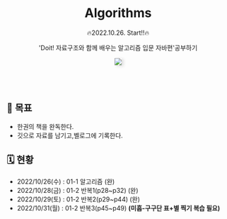<div align="center">
  <h1>Algorithms</h1>
  <p>🔥2022.10.26. Start!!🔥</p>
  <p>'Doit! 자료구조와 함께 배우는 알고리즘 입문 자바편'공부하기</p>
  <img src="https://user-images.githubusercontent.com/35926413/84681337-ed41d780-af6e-11ea-825e-56a28db8b2ab.jpg" style="box-shadow:4px 2px 7px rgba(0,0,0,0.14);">
</div>

<br>
<br>
<br>

## 🎯 목표
- 한권의 책을 완독한다.
- 깃으로 자료를 남기고,벨로그에 기록한다.

## 🗓 현황
- 2022/10/26(수) : 01-1 알고리즘 (완)
- 2022/10/28(금) : 01-2 반복1(p28~p32) (완)
- 2022/10/29(토) : 01-2 반복2(p29~p44) (완)
- 2022/10/31(월) : 01-2 반복3(p45~p49) **(미흡-구구단 표+별 찍기 복습 필요)**


